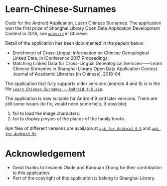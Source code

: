# Learn-Chinese-Surnames
Code for the Android Application, Learn Chinese Surnames. The application won the first prize of Shanghai Library Open Data Application Development Contest in 2016, see [```website```](http://pcrc.library.sh.cn/zt/opendata/2016/) in Chinese.

Detail of the application has been documented in the papers below:
* Enrichment of Cross-Lingual Information on Chinese Genealogical Linked Data, in iConference 2017 Proceedings.
* Matching Linked Data for Cross-Lingual Genealogical Services——Learn Chinese Surnames in Shanghai Library Open Data Application Contest. Journal of Academic Libraries [in Chinese], 2018-04.

The application that fully supports older versions (android 4 and 5) is in the file [```Learn Chinese Surnames - Android 4-5.zip```](https://github.com/acadTags/Learn-Chinese-Surnames/blob/master/Learn%20Chinese%20Surnames%20-%20Android%204-5.zip).

The application is now suitable for Android 9 and later versions. There are still some issues (to fix, would need some help, if possible):
1. fail to load the image characters.
2. fail to display pinyins of the places of the family books.

Apk files of different versions are available at [```apk for Android 4-5```]() and [```apk for Android 9+```]().

# Acknowledgement
* Great thanks to Ilesanmi Olade and Kunquan Zhong for their contribution to this application.
* Part of the copyright of this application is belong to Shanghai Library.
